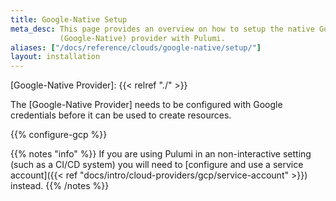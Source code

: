 ```yaml
---
title: Google-Native Setup
meta_desc: This page provides an overview on how to setup the native Google Cloud
           (Google-Native) provider with Pulumi.
aliases: ["/docs/reference/clouds/google-native/setup/"]
layout: installation
---
```


[Google-Native Provider]: {{< relref "./" >}}

The [Google-Native Provider] needs to be configured with Google credentials
before it can be used to create resources.

{{% configure-gcp %}}

{{% notes "info" %}}
If you are using Pulumi in an non-interactive setting (such as a CI/CD system) you will need to [configure and use a service account]({{< ref "docs/intro/cloud-providers/gcp/service-account" >}}) instead.
{{% /notes %}}
